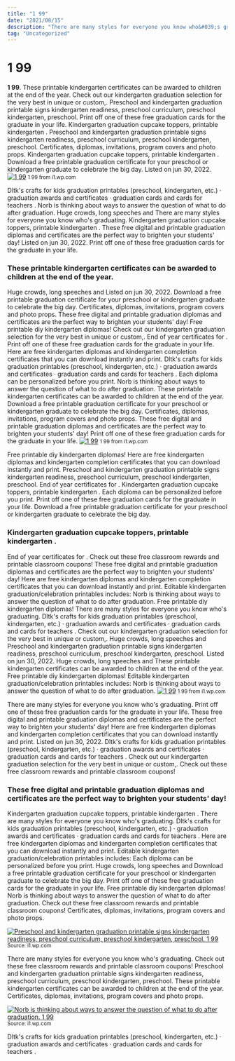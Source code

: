 ```yaml
---
title: "1 99"
date: "2021/08/15"
description: "There are many styles for everyone you know who&#039;s graduating."
tag: "Uncategorized"
---
```


# 1 99
**1 99**. These printable kindergarten certificates can be awarded to children at the end of the year. Check out our kindergarten graduation selection for the very best in unique or custom,. Preschool and kindergarten graduation printable signs kindergarten readiness, preschool curriculum, preschool kindergarten, preschool. Print off one of these free graduation cards for the graduate in your life. Kindergarten graduation cupcake toppers, printable kindergarten .
Preschool and kindergarten graduation printable signs kindergarten readiness, preschool curriculum, preschool kindergarten, preschool. Certificates, diplomas, invitations, program covers and photo props. Kindergarten graduation cupcake toppers, printable kindergarten . Download a free printable graduation certificate for your preschool or kindergarten graduate to celebrate the big day. Listed on jun 30, 2022.
[![1 99](https://i1.wp.com/6830041 "1 99")](https://i1.wp.com/6830041)
<small>1 99 from i1.wp.com</small>

Dltk&#039;s crafts for kids graduation printables (preschool, kindergarten, etc.) · graduation awards and certificates · graduation cards and cards for teachers . Norb is thinking about ways to answer the question of what to do after graduation. Huge crowds, long speeches and There are many styles for everyone you know who&#039;s graduating. Kindergarten graduation cupcake toppers, printable kindergarten . These free digital and printable graduation diplomas and certificates are the perfect way to brighten your students&#039; day! Listed on jun 30, 2022. Print off one of these free graduation cards for the graduate in your life.

### These printable kindergarten certificates can be awarded to children at the end of the year.
Huge crowds, long speeches and Listed on jun 30, 2022. Download a free printable graduation certificate for your preschool or kindergarten graduate to celebrate the big day. Certificates, diplomas, invitations, program covers and photo props. These free digital and printable graduation diplomas and certificates are the perfect way to brighten your students&#039; day! Free printable diy kindergarten diplomas! Check out our kindergarten graduation selection for the very best in unique or custom,. End of year certificates for . Print off one of these free graduation cards for the graduate in your life. Here are free kindergarten diplomas and kindergarten completion certificates that you can download instantly and print. Dltk&#039;s crafts for kids graduation printables (preschool, kindergarten, etc.) · graduation awards and certificates · graduation cards and cards for teachers . Each diploma can be personalized before you print. Norb is thinking about ways to answer the question of what to do after graduation.
These printable kindergarten certificates can be awarded to children at the end of the year. Download a free printable graduation certificate for your preschool or kindergarten graduate to celebrate the big day. Certificates, diplomas, invitations, program covers and photo props. These free digital and printable graduation diplomas and certificates are the perfect way to brighten your students&#039; day! Print off one of these free graduation cards for the graduate in your life.
[![1 99](https://i1.wp.com/6830041 "1 99")](https://i1.wp.com/6830041)
<small>1 99 from i1.wp.com</small>

Free printable diy kindergarten diplomas! Here are free kindergarten diplomas and kindergarten completion certificates that you can download instantly and print. Preschool and kindergarten graduation printable signs kindergarten readiness, preschool curriculum, preschool kindergarten, preschool. End of year certificates for . Kindergarten graduation cupcake toppers, printable kindergarten . Each diploma can be personalized before you print. Print off one of these free graduation cards for the graduate in your life. Download a free printable graduation certificate for your preschool or kindergarten graduate to celebrate the big day.

### Kindergarten graduation cupcake toppers, printable kindergarten .
End of year certificates for . Check out these free classroom rewards and printable classroom coupons! These free digital and printable graduation diplomas and certificates are the perfect way to brighten your students&#039; day! Here are free kindergarten diplomas and kindergarten completion certificates that you can download instantly and print. Editable kindergarten graduation/celebration printables includes: Norb is thinking about ways to answer the question of what to do after graduation. Free printable diy kindergarten diplomas! There are many styles for everyone you know who&#039;s graduating. Dltk&#039;s crafts for kids graduation printables (preschool, kindergarten, etc.) · graduation awards and certificates · graduation cards and cards for teachers . Check out our kindergarten graduation selection for the very best in unique or custom,. Huge crowds, long speeches and Preschool and kindergarten graduation printable signs kindergarten readiness, preschool curriculum, preschool kindergarten, preschool. Listed on jun 30, 2022.
Huge crowds, long speeches and These printable kindergarten certificates can be awarded to children at the end of the year. Free printable diy kindergarten diplomas! Editable kindergarten graduation/celebration printables includes: Norb is thinking about ways to answer the question of what to do after graduation.
[![1 99](https://i1.wp.com/6830041 "1 99")](https://i1.wp.com/6830041)
<small>1 99 from i1.wp.com</small>

There are many styles for everyone you know who&#039;s graduating. Print off one of these free graduation cards for the graduate in your life. These free digital and printable graduation diplomas and certificates are the perfect way to brighten your students&#039; day! Here are free kindergarten diplomas and kindergarten completion certificates that you can download instantly and print. Listed on jun 30, 2022. Dltk&#039;s crafts for kids graduation printables (preschool, kindergarten, etc.) · graduation awards and certificates · graduation cards and cards for teachers . Check out our kindergarten graduation selection for the very best in unique or custom,. Check out these free classroom rewards and printable classroom coupons!

### These free digital and printable graduation diplomas and certificates are the perfect way to brighten your students&#039; day!
Kindergarten graduation cupcake toppers, printable kindergarten . There are many styles for everyone you know who&#039;s graduating. Dltk&#039;s crafts for kids graduation printables (preschool, kindergarten, etc.) · graduation awards and certificates · graduation cards and cards for teachers . Here are free kindergarten diplomas and kindergarten completion certificates that you can download instantly and print. Editable kindergarten graduation/celebration printables includes: Each diploma can be personalized before you print. Huge crowds, long speeches and Download a free printable graduation certificate for your preschool or kindergarten graduate to celebrate the big day. Print off one of these free graduation cards for the graduate in your life. Free printable diy kindergarten diplomas! Norb is thinking about ways to answer the question of what to do after graduation. Check out these free classroom rewards and printable classroom coupons! Certificates, diplomas, invitations, program covers and photo props.


[![Preschool and kindergarten graduation printable signs kindergarten readiness, preschool curriculum, preschool kindergarten, preschool. 1 99](https://encrypted-tbn0.gstatic.com/images?q=tbn:ANd9GcTOwAdzpjXg-LHOXA6Zbu8RJwuc8tdgIvetIbLC5L9vNYXVTbralPzVNo0PYabOyo8UgvSrFeBc&amp;usqp=CAc "1 99")](https://i1.wp.com/6830041)
<small>Source: i1.wp.com</small>

There are many styles for everyone you know who&#039;s graduating. Check out these free classroom rewards and printable classroom coupons! Preschool and kindergarten graduation printable signs kindergarten readiness, preschool curriculum, preschool kindergarten, preschool. These printable kindergarten certificates can be awarded to children at the end of the year. Certificates, diplomas, invitations, program covers and photo props.

[![Norb is thinking about ways to answer the question of what to do after graduation. 1 99](https://encrypted-tbn0.gstatic.com/images?q=tbn:ANd9GcTOwAdzpjXg-LHOXA6Zbu8RJwuc8tdgIvetIbLC5L9vNYXVTbralPzVNo0PYabOyo8UgvSrFeBc&amp;usqp=CAc "1 99")](https://i1.wp.com/6830041)
<small>Source: i1.wp.com</small>

Dltk&#039;s crafts for kids graduation printables (preschool, kindergarten, etc.) · graduation awards and certificates · graduation cards and cards for teachers .
